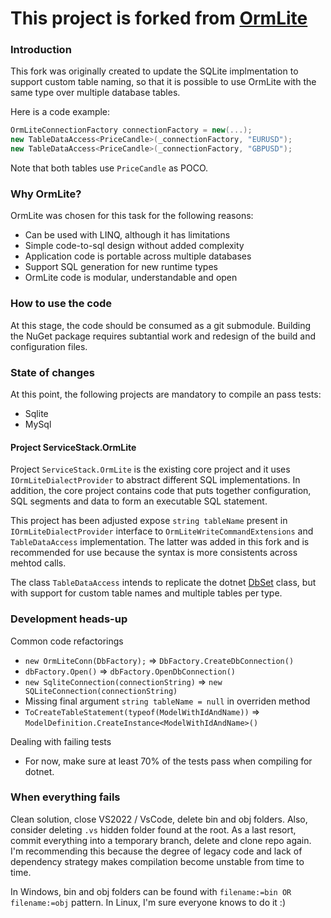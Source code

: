 # This project is forked from [OrmLite](https://github.com/ServiceStack/ServiceStack.OrmLite)

### Introduction

This fork was originally created to update the SQLite implmentation to support custom table naming, so that it is possible to use OrmLite with the same type over multiple database tables.

Here is a code example:
```csharp
OrmLiteConnectionFactory connectionFactory = new(...);
new TableDataAccess<PriceCandle>(_connectionFactory, "EURUSD");
new TableDataAccess<PriceCandle>(_connectionFactory, "GBPUSD");
```

Note that both tables use `PriceCandle` as POCO.

### Why OrmLite?

OrmLite was chosen for this task for the following reasons:
* Can be used with LINQ, although it has limitations
* Simple code-to-sql design without added complexity
* Application code is portable across multiple databases
* Support SQL generation for new runtime types
* OrmLite code is modular, understandable and open

### How to use the code

At this stage, the code should be consumed as a git submodule. Building the NuGet package requires subtantial work and redesign of the build and configuration files.

### State of changes

At this point, the following projects are mandatory to compile an pass tests:
* Sqlite
* MySql

#### Project ServiceStack.OrmLite

Project `ServiceStack.OrmLite` is the existing core project and it uses `IOrmLiteDialectProvider` to abstract different SQL implementations. In addition, the core project contains code that puts together configuration, SQL segments and data to form an executable SQL statement.

This project has been adjusted expose `string tableName` present in `IOrmLiteDialectProvider` interface to `OrmLiteWriteCommandExtensions` and `TableDataAccess` implementation. The latter was added in this fork and is recommended for use because the syntax is more consistents across mehtod calls.

The class `TableDataAccess` intends to replicate the dotnet [DbSet](https://learn.microsoft.com/en-us/dotnet/api/microsoft.entityframeworkcore.dbset-1) class, but with support for custom table names and multiple tables per type.

### Development heads-up

Common code refactorings
* `new OrmLiteConn(DbFactory);` => `DbFactory.CreateDbConnection()`
* `dbFactory.Open()` => `dbFactory.OpenDbConnection()`
* `new SqliteConnection(connectionString)` => `new SQLiteConnection(connectionString)`
* Missing final argument `string tableName = null` in overriden method
* `ToCreateTableStatement(typeof(ModelWithIdAndName))` => `ModelDefinition.CreateInstance<ModelWithIdAndName>()`

Dealing with failing tests
* For now, make sure at least 70% of the tests pass when compiling for dotnet.

### When everything fails

Clean solution, close VS2022 / VsCode, delete bin and obj folders. Also, consider deleting `.vs` hidden folder found at the root. As a last resort, commit everything into a temporary branch, delete and clone repo again. I'm recommending this because the degree of legacy code and lack of dependency strategy makes compilation become unstable from time to time.

In Windows, bin and obj folders can be found with `filename:=bin OR filename:=obj` pattern. In Linux, I'm sure everyone knows to do it :)
